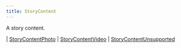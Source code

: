 ```yaml
---
title: StoryContent
---
```


A story content.

<div class="font-mono whitespace-pre"><span class="opacity-50">|</span> <a href="/gh/types/storycontentphoto"  >StoryContentPhoto</a>
<span class="opacity-50">|</span> <a href="/gh/types/storycontentvideo"  >StoryContentVideo</a>
<span class="opacity-50">|</span> <a href="/gh/types/storycontentunsupported"  >StoryContentUnsupported</a></div>

